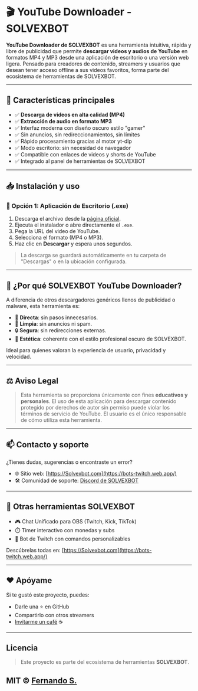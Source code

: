 # 🎬 YouTube Downloader - SOLVEXBOT

**YouTube Downloader de SOLVEXBOT** es una herramienta intuitiva, rápida y libre de publicidad que permite **descargar videos y audios de YouTube** en formatos MP4 y MP3 desde una aplicación de escritorio o una versión web ligera. Pensado para creadores de contenido, streamers y usuarios que desean tener acceso offline a sus videos favoritos, forma parte del ecosistema de herramientas de SOLVEXBOT.

---

## 🚀 Características principales

- ✅ **Descarga de videos en alta calidad (MP4)**
- ✅ **Extracción de audio en formato MP3**
- ✅ Interfaz moderna con diseño oscuro estilo "gamer"
- ✅ Sin anuncios, sin redireccionamientos, sin límites
- ✅ Rápido procesamiento gracias al motor yt-dlp
- ✅ Modo escritorio: sin necesidad de navegador
- ✅ Compatible con enlaces de videos y shorts de YouTube
- ✅ Integrado al panel de herramientas de SOLVEXBOT

---

## 📥 Instalación y uso

### 🔧 Opción 1: Aplicación de Escritorio (.exe)

1. Descarga el archivo desde la [página oficial](https://bots-twitch.web.app/).
2. Ejecuta el instalador o abre directamente el `.exe`.
3. Pega la URL del video de YouTube.
4. Selecciona el formato (MP4 o MP3).
5. Haz clic en **Descargar** y espera unos segundos.

> La descarga se guardará automáticamente en tu carpeta de "Descargas" o en la ubicación configurada.

---

## 🧠 ¿Por qué SOLVEXBOT YouTube Downloader?

A diferencia de otros descargadores genéricos llenos de publicidad o malware, esta herramienta es:

- 🎯 **Directa**: sin pasos innecesarios.
- 🧼 **Limpia**: sin anuncios ni spam.
- 🔒 **Segura**: sin redirecciones externas.
- 🌙 **Estética**: coherente con el estilo profesional oscuro de SOLVEXBOT.

Ideal para quienes valoran la experiencia de usuario, privacidad y velocidad.

---

## ⚖️ Aviso Legal

> Esta herramienta se proporciona únicamente con fines **educativos y personales**. El uso de esta aplicación para descargar contenido protegido por derechos de autor sin permiso puede violar los términos de servicio de YouTube. El usuario es el único responsable de cómo utiliza esta herramienta.

---

## 📫 Contacto y soporte

¿Tienes dudas, sugerencias o encontraste un error?

- 🌐 Sitio web: [https://Solvexbot.com](https://bots-twitch.web.app/)
- 🛠️ Comunidad de soporte: [Discord de SOLVEXBOT](Fernando_s)

---

## 🧩 Otras herramientas SOLVEXBOT

- 🎮 Chat Unificado para OBS (Twitch, Kick, TikTok)
- ⏱️ Timer interactivo con monedas y subs
- 🤖 Bot de Twitch con comandos personalizables

Descúbrelas todas en: [https://Solvexbot.com](https://bots-twitch.web.app/)

---

## ❤️ Apóyame

Si te gustó este proyecto, puedes:

- Darle una ⭐ en GitHub  
- Compartirlo con otros streamers  
- [Invitarme un café](https://paypal.me/FSalinasAyala) ☕  

---
## Licencia

> Este proyecto es parte del ecosistema de herramientas **SOLVEXBOT**.

MIT © [Fernando S.](https://www.twitch.tv/fernando_s16)
---
